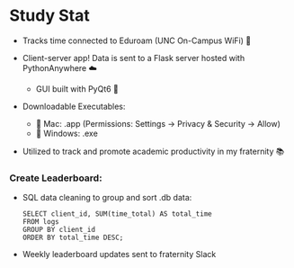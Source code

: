 # Study Stat

* Tracks time connected to Eduroam (UNC On-Campus WiFi) 📶

* Client-server app! Data is sent to a Flask server hosted with PythonAnywhere ☁️
  * GUI built with PyQt6 🐍

* Downloadable Executables:
  * 🍏 Mac: .app    (Permissions: Settings -> Privacy & Security -> Allow)
  * 📁 Windows: .exe

* Utilized to track and promote academic productivity in my fraternity 📚

### Create Leaderboard:
* SQL data cleaning to group and sort .db data:

    ```
    SELECT client_id, SUM(time_total) AS total_time
    FROM logs
    GROUP BY client_id
    ORDER BY total_time DESC;
* Weekly leaderboard updates sent to fraternity Slack
